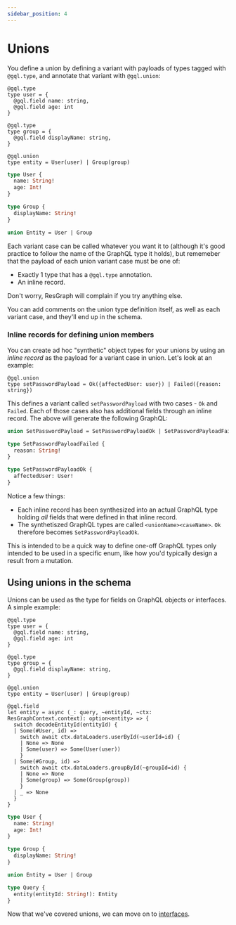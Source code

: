 ```yaml
---
sidebar_position: 4
---
```


# Unions

You define a union by defining a variant with payloads of types tagged with `@gql.type`, and annotate that variant with `@gql.union`:

```rescript
@gql.type
type user = {
  @gql.field name: string,
  @gql.field age: int
}

@gql.type
type group = {
  @gql.field displayName: string,
}

@gql.union
type entity = User(user) | Group(group)
```

```graphql
type User {
  name: String!
  age: Int!
}

type Group {
  displayName: String!
}

union Entity = User | Group
```

Each variant case can be called whatever you want it to (although it's good practice to follow the name of the GraphQL type it holds), but rememeber that the payload of each union variant case must be one of:

- Exactly 1 type that has a `@gql.type` annotation.
- An inline record.

Don't worry, ResGraph will complain if you try anything else.

You can add comments on the union type definition itself, as well as each variant case, and they'll end up in the schema.

### Inline records for defining union members

You can create ad hoc "synthetic" object types for your unions by using an _inline record_ as the payload for a variant case in union. Let's look at an example:

```rescript
@gql.union
type setPasswordPayload = Ok({affectedUser: user}) | Failed({reason: string})
```

This defines a variant called `setPasswordPayload` with two cases - `Ok` and `Failed`. Each of those cases also has additional fields through an inline record. The above will generate the following GraphQL:

```graphql
union SetPasswordPayload = SetPasswordPayloadOk | SetPasswordPayloadFailed

type SetPasswordPayloadFailed {
  reason: String!
}

type SetPasswordPayloadOk {
  affectedUser: User!
}
```

Notice a few things:

- Each inline record has been synthesized into an actual GraphQL type holding _all_ fields that were defined in that inline record.
- The synthetiszed GraphQL types are called `<unionName><caseName>`. `Ok` therefore becomes `SetPasswordPayloadOk`.

This is intended to be a quick way to define one-off GraphQL types only intended to be used in a specific enum, like how you'd typically design a result from a mutation.

## Using unions in the schema

Unions can be used as the type for fields on GraphQL objects or interfaces. A simple example:

```rescript
@gql.type
type user = {
  @gql.field name: string,
  @gql.field age: int
}

@gql.type
type group = {
  @gql.field displayName: string,
}

@gql.union
type entity = User(user) | Group(group)

@gql.field
let entity = async (_: query, ~entityId, ~ctx: ResGraphContext.context): option<entity> => {
  switch decodeEntityId(entityId) {
  | Some(#User, id) =>
    switch await ctx.dataLoaders.userById(~userId=id) {
    | None => None
    | Some(user) => Some(User(user))
    }
  | Some(#Group, id) =>
    switch await ctx.dataLoaders.groupById(~groupId=id) {
    | None => None
    | Some(group) => Some(Group(group))
    }
  | _ => None
  }
}

```

```graphql
type User {
  name: String!
  age: Int!
}

type Group {
  displayName: String!
}

union Entity = User | Group

type Query {
  entity(entityId: String!): Entity
}
```

Now that we've covered unions, we can move on to [interfaces](interfaces).
